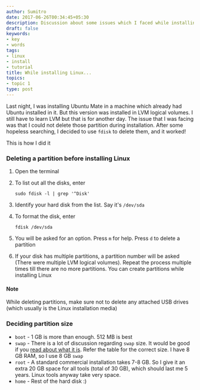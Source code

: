 ```yaml
---
author: Sumitro
date: 2017-06-26T00:34:45+05:30
description: Discussion about some issues which I faced while installing Ubuntu Mate (I think this is related to Linux as a whole)
draft: false
keywords:
- key
- words
tags:
- linux
- install
- tutorial
title: While installing Linux...
topics:
- topic 1
type: post
---
```


Last night, I was installing Ubuntu Mate in a machine which already had Ubuntu installed in it. But this version was installed in LVM logical volumes. I still have to learn LVM but that is for another day. The issue that I was facing was that I could not delete those partition during installation. After some hopeless searching, I decided to use `fdisk` to delete them, and it worked!

This is how I did it

### Deleting a partition before installing Linux

1. Open the terminal
2. To list out all the disks, enter 
	
	`sudo fdisk -l | grep '^Disk'`

3. Identify your hard disk from the list. Say it's `/dev/sda`
4. To format the disk, enter 
	
	`fdisk /dev/sda`

5. You will be asked for an option. Press `m` for help. Press `d` to delete a partition
6. If your disk has multiple partitions, a partition number will be asked (There were multiple LVM logical volumes). Repeat the process multiple times till there are no more partitions. You can create partitions while installing Linux

#### Note

While deleting partitions, make sure not to delete any attached USB drives (which usually is the Linux installation media)

### Deciding partition size

* `boot` - 1 GB is more than enough. 512 MB is best
* `swap` - There is a lot of discussion regarding `swap` size. It would be good if you [read about what it is][1]. Refer the table for the correct size. I have 8 GB RAM, so I use 8 GB `swap`
* `root` - A standard commercial installation takes 7-8 GB. So I give it an extra 20 GB space for all tools (total of 30 GB), which should last me 5 years. Linux tools anyway take very space.
* `home` - Rest of the hard disk :)

[1]: (https://access.redhat.com/documentation/en-US/Red_Hat_Enterprise_Linux/6/html/Installation_Guide/s2-diskpartrecommend-ppc.html)
